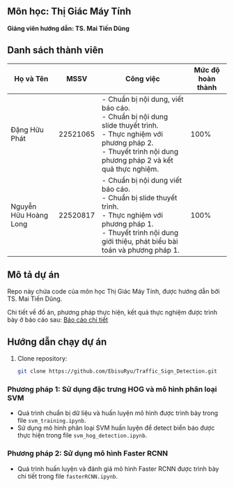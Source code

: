 ## Môn học: Thị Giác Máy Tính
**Giảng viên hướng dẫn: TS. Mai Tiến Dũng**


## Danh sách thành viên

| Họ và Tên             | MSSV     | Công việc                                                                                          | Mức độ hoàn thành |
|-----------------------|----------|-----------------------------------------------------------------------------------------------------|-------------------|
| Đặng Hữu Phát         | 22521065 | - Chuẩn bị nội dung, viết báo cáo.<br>- Chuẩn bị nội dung slide thuyết trình.<br>- Thực nghiệm với phương pháp 2.<br>- Thuyết trình nội dung phương pháp 2 và kết quả thực nghiệm. | 100%              |
| Nguyễn Hữu Hoàng Long | 22520817 | - Chuẩn bị nội dung viết báo cáo.<br>- Chuẩn bị slide thuyết trình.<br>- Thực nghiệm với phương pháp 1.<br>- Thuyết trình nội dung giới thiệu, phát biểu bài toán và phương pháp 1. | 100%              |

## Mô tả dự án
Repo này chứa code của môn học Thị Giác Máy Tính, được hướng dẫn bởi TS. Mai Tiến Dũng.

Chi tiết về đồ án, phương pháp thực hiện, kết quả thực nghiệm được trình bày ở báo cáo sau:
[Báo cáo chi tiết](https://drive.google.com/file/d/1K8qI2d9eEjHK_VCfo9tTQO7Vqg3S8gwQ/view)



## Hướng dẫn chạy dự án

1. Clone repository:
   ```bash
   git clone https://github.com/EbisuRyu/Traffic_Sign_Detection.git
   ```

### Phương pháp 1: Sử dụng đặc trưng HOG và mô hình phân loại SVM

- Quá trình chuẩn bị dữ liệu và huấn luyện mô hình được trình bày trong file `svm_training.ipynb`.
- Sử dụng mô hình phân loại SVM huấn luyện để detect biển báo được thực hiện trong file `svm_hog_detection.ipynb`.

### Phương pháp 2: Sử dụng mô hình Faster RCNN

- Quá trình huấn luyện và đánh giá mô hình Faster RCNN được trình bày chi tiết trong file `fasterRCNN.ipynb`.



